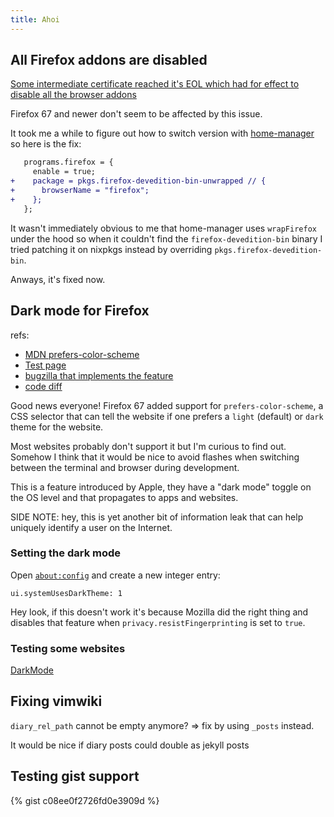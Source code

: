 ```yaml
---
title: Ahoi
---
```


## All Firefox addons are disabled

[Some intermediate certificate reached it's EOL which had for effect to disable
all the browser addons](https://bugzilla.mozilla.org/show_bug.cgi?id=1548973)

Firefox 67 and newer don't seem to be affected by this issue.

It took me a while to figure out how to switch version with [home-manager][]
so here is the fix:

```diff
   programs.firefox = {
     enable = true;
+    package = pkgs.firefox-devedition-bin-unwrapped // {
+      browserName = "firefox";
+    };
   };
```

It wasn't immediately obvious to me that home-manager uses `wrapFirefox` under
the hood so when it couldn't find the `firefox-devedition-bin` binary I tried
patching it on nixpkgs instead by overriding `pkgs.firefox-devedition-bin`.

Anways, it's fixed now.

## Dark mode for Firefox

refs:
* [MDN prefers-color-scheme](https://developer.mozilla.org/en-US/docs/Web/CSS/@media/prefers-color-scheme)
* [Test page](https://davidwalsh.name/demo/prefers-color-scheme.php)
* [bugzilla that implements the feature](https://bugzilla.mozilla.org/show_bug.cgi?id=1494034#c7)
* [code diff](https://hg.mozilla.org/integration/mozilla-inbound/rev/4739353088fc)

Good news everyone! Firefox 67 added support for `prefers-color-scheme`, a CSS
selector that can tell the website if one prefers a `light` (default) or
`dark` theme for the website.

Most websites probably don't support it but I'm curious to find out. Somehow I
think that it would be nice to avoid flashes when switching between the
terminal and browser during development.

This is a feature introduced by Apple, they have a "dark mode" toggle on the
OS level and that propagates to apps and websites.

SIDE NOTE: hey, this is yet another bit of information leak that can help
uniquely identify a user on the Internet.

### Setting the dark mode

Open [`about:config`](about:config) and create a new integer entry:

```
ui.systemUsesDarkTheme: 1
```

Hey look, if this doesn't work it's because Mozilla did the right thing
and disables that feature when `privacy.resistFingerprinting` is set to
`true`.

### Testing some websites

[DarkMode](/DarkMode.md)

## Fixing vimwiki

`diary_rel_path` cannot be empty anymore? => fix by using `_posts` instead.

It would be nice if diary posts could double as jekyll posts

[home-manager]: https://github.com/rycee/home-manager

## Testing gist support

{% gist c08ee0f2726fd0e3909d %}

